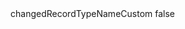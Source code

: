 <?xml version="1.0" encoding="UTF-8"?>
<CustomMetadata xmlns="http://soap.sforce.com/2006/04/metadata">
    <label>changedRecordTypeNameCustom</label>
    <protected>false</protected>
</CustomMetadata>

